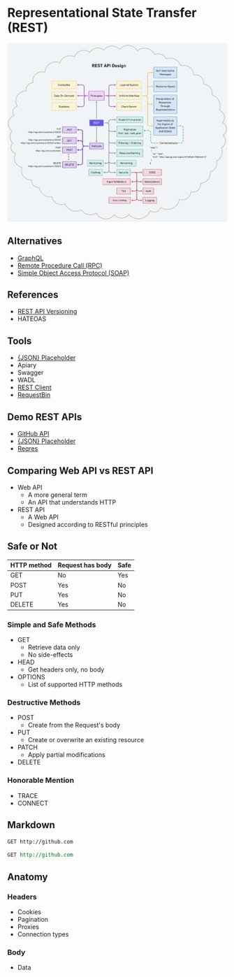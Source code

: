 # Representational State Transfer (REST)

<!--
https://linkedin.com/learning/paths/become-a-restful-api-developer

https://linkedin.com/learning/programming-foundations-apis-and-web-services/communicate-on-the-web-using-services
https://linkedin.com/learning/introduction-to-web-apis/what-is-an-api
https://linkedin.com/learning/learning-rest-apis/welcome
https://linkedin.com/learning/designing-restful-apis/welcome
https://linkedin.com/learning/api-testing-and-validation/welcome

https://linkedin.com/learning/building-apis-with-swagger-and-the-openapi-specification/open-source-tools
https://linkedin.com/learning/building-apis-with-swagger-and-the-openapi-specification/building-apis-with-swagger

https://app.pluralsight.com/library/courses/rest-fundamental/table-of-contents
https://www.youtube.com/watch?v=_1xa8Bsho6A
-->

![REST API Design](/assets/images/api/rest-api-design.jpeg)

## Alternatives

- [GraphQL](/graphql/README.md)
- [Remote Procedure Call (RPC)](/rpc.md)
- [Simple Object Access Protocol (SOAP)](/soap.md)

## References

- [REST API Versioning](https://restfulapi.net/versioning/)
- HATEOAS

## Tools

- [{JSON} Placeholder](https://jsonplaceholder.typicode.com)
- Apiary
- Swagger
- WADL
- [REST Client](/rest-client.md)
- [RequestBin](https://requestbin.net)

## Demo REST APIs

- [GitHub API](https://api.github.com)
- [{JSON} Placeholder](https://jsonplaceholder.typicode.com)
- [Reqres](https://reqres.in/)

## Comparing Web API vs REST API

- Web API
  - A more general term
  - An API that understands HTTP
- REST API
  - A Web API
  - Designed according to RESTful principles

## Safe or Not

| HTTP method | Request has body | Safe |
| ----------- | ---------------- | ---- |
| GET         | No               | Yes  |
| POST        | Yes              | No   |
| PUT         | Yes              | No   |
| DELETE      | Yes              | No   |

### Simple and Safe Methods

- GET
  - Retrieve data only
  - No side-effects
- HEAD
  - Get headers only, no body
- OPTIONS
  - List of supported HTTP methods

### Destructive Methods

- POST
  - Create from the Request's body
- PUT
  - Create or overwrite an existing resource
- PATCH
  - Apply partial modifications
- DELETE

### Honorable Mention

- TRACE
- CONNECT

## Markdown

```http
GET http://github.com
```

```rest
GET http://github.com
```

## Anatomy

### Headers

- Cookies
- Pagination
- Proxies
- Connection types

### Body

- Data
